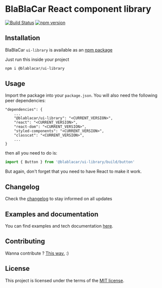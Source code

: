 # BlaBlaCar React component library
[![Build Status](https://travis-ci.org/blablacar/ui-library.svg?branch=master)](https://travis-ci.org/blablacar/ui-library)
[![npm version](https://img.shields.io/npm/v/@blablacar/ui-library.svg)](https://www.npmjs.com/package/@blablacar/ui-library)

## Installation
BlaBlaCar `ui-library` is available as an [npm package](https://www.npmjs.com/package/@blablacar/ui-library)

Just run this inside your project
```bash
npm i @blablacar/ui-library
```

## Usage
Import the package into your `package.json`. You will also need the following peer dependencies:
```
"dependencies": {
    ...
    "@blablacar/ui-library": "<CURRENT_VERSION>",
    "react": "<CURRENT_VERSION>",
    "react-dom": "<CURRENT_VERSION>",
    "styled-components": "<CURRENT_VERSION>",
    "classcat": "<CURRENT_VERSION>",
    ...
}
```
then all you need to do is:
```javascript
import { Button } from '@blablacar/ui-library/build/button'
```
But again, don't forget that you need to have React to make it work.


## Changelog
Check the [changelog](https://github.com/blablacar/ui-library/blob/master/CHANGELOG.md) to stay informed on all updates

## Examples and documentation
You can find examples and tech documentation [here](https://blablacar.github.io/ui-library/).

## Contributing
Wanna contribute ? [This way.](https://github.com/blablacar/ui-library/blob/master/CONTRIBUTING.md) :)

## License
This project is licensed under the terms of the [MIT license](https://github.com/blablacar/ui-library/blob/master/LICENSE).
